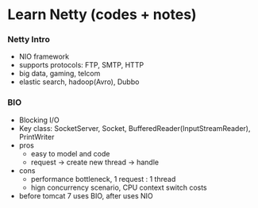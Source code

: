 # Learn Netty (codes + notes)

### Netty Intro

- NIO framework
- supports protocols: FTP, SMTP, HTTP
- big data, gaming, telcom
- elastic search, hadoop(Avro), Dubbo

### BIO

- Blocking I/O
- Key class: SocketServer, Socket, BufferedReader(InputStreamReader), PrintWriter
- pros
  - easy to model and code
  - request -> create new thread -> handle
- cons
  - performance bottleneck, 1 request : 1 thread
  - hign concurrency scenario,  CPU context switch costs
- before tomcat 7 uses BIO, after uses NIO